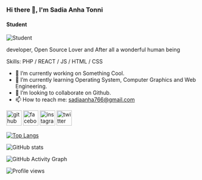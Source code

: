 ### Hi there 👋, I'm Sadia Anha Tonni
#### Student
![Student](https://pbs.twimg.com/profile_images/1452915124604260356/fevsBc6n_400x400.jpg)

developer, Open Source Lover and After all a wonderful human being

Skills: PHP / REACT / JS / HTML / CSS

- 🔭 I’m currently working on Something Cool. 
- 🌱 I’m currently learning Operating System, Computer Graphics and Web Engineering. 
- 👯 I’m looking to collaborate on Github. 
- 📫 How to reach me: sadiaanha766@gmail.com 


[<img src='https://cdn.jsdelivr.net/npm/simple-icons@3.0.1/icons/github.svg' alt='github' height='40'>](https://github.com/https://github.com/sadiaanha04)  [<img src='https://cdn.jsdelivr.net/npm/simple-icons@3.0.1/icons/facebook.svg' alt='facebook' height='40'>](https://www.facebook.com/https://www.facebook.com/sadiatonni52090)  [<img src='https://cdn.jsdelivr.net/npm/simple-icons@3.0.1/icons/instagram.svg' alt='instagram' height='40'>](https://www.instagram.com/https://www.instagram.com/a.sadiatonni//)  [<img src='https://cdn.jsdelivr.net/npm/simple-icons@3.0.1/icons/twitter.svg' alt='twitter' height='40'>](https://twitter.com/https://twitter.com/a_sadiatonni)  

[![Top Langs](https://github-readme-stats.vercel.app/api/top-langs/?username=https://github.com/sadiaanha04)](https://github.com/anuraghazra/github-readme-stats)

![GitHub stats](https://github-readme-stats.vercel.app/api?username=https://github.com/sadiaanha04&show_icons=true)  

![GitHub Activity Graph](https://activity-graph.herokuapp.com/graph?username=https://github.com/sadiaanha04)  

![Profile views](https://gpvc.arturio.dev/https://github.com/sadiaanha04)  
